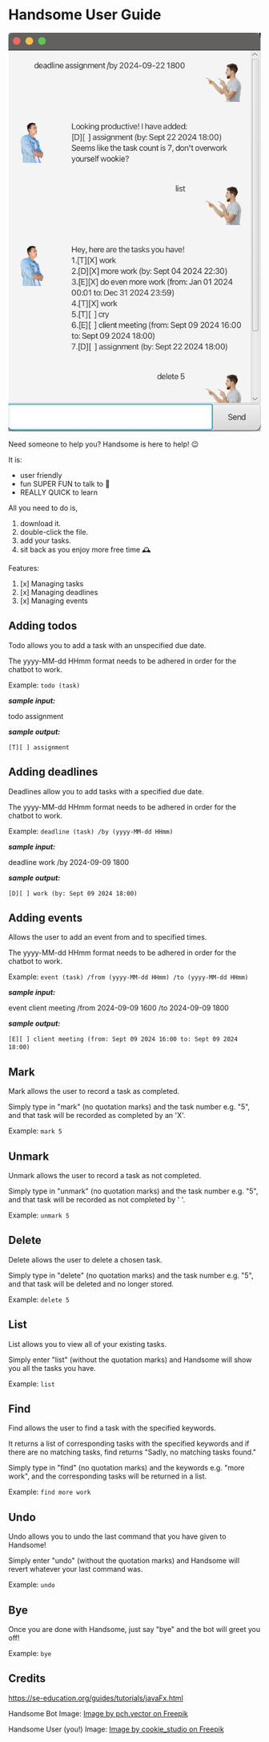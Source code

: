 # Handsome User Guide

![Ui.png](Ui.png)

Need someone to help you? Handsome is here to help! 😉 

It is:
* user friendly
* fun SUPER FUN to talk to 🤠
* REALLY QUICK to learn


All you need to do is,

1. download it.
2. double-click the file.
3. add your tasks.
4. sit back as you enjoy more free time 🕰️

Features:
1. [x] Managing tasks
2. [x] Managing deadlines 
3. [x] Managing events 

## Adding todos

Todo allows you to add a task with an unspecified due date.

The yyyy-MM-dd HHmm format needs to be adhered in order for the chatbot to work.

Example: `todo (task)`

**_sample input:_**

todo assignment 


_**sample output:**_
```
[T][ ] assignment 

```

## Adding deadlines

Deadlines allow you to add tasks with a specified due date.

The yyyy-MM-dd HHmm format needs to be adhered in order for the chatbot to work.

Example: `deadline (task) /by (yyyy-MM-dd HHmm)`

_**sample input:**_

deadline work /by 2024-09-09 1800


_**sample output:**_
```
[D][ ] work (by: Sept 09 2024 18:00)

```

## Adding events

Allows the user to add an event from and to specified times.

The yyyy-MM-dd HHmm format needs to be adhered in order for the chatbot to work.

Example: `event (task) /from (yyyy-MM-dd HHmm) /to (yyyy-MM-dd HHmm)`

_**sample input:**_

event client meeting /from 2024-09-09 1600 /to 2024-09-09 1800


_**sample output:**_
```
[E][ ] client meeting (from: Sept 09 2024 16:00 to: Sept 09 2024 18:00)

```
## Mark
Mark allows the user to record a task as completed.

Simply type in "mark" (no quotation marks) and the task number e.g. "5", and that task will be recorded as completed
by an 'X'.

Example: `mark 5`

## Unmark
Unmark allows the user to record a task as not completed.

Simply type in "unmark" (no quotation marks) and the task number e.g. "5", and that task will be recorded as not
completed by ' '.

Example: `unmark 5`
## Delete
Delete allows the user to delete a chosen task.

Simply type in "delete" (no quotation marks) and the task number e.g. "5", and that task will be deleted and no longer
stored.

Example: `delete 5`

## List
List allows you to view all of your existing tasks.

Simply enter "list" (without the quotation marks) and Handsome will show you all the tasks you have.

Example: `list`
## Find
Find allows the user to find a task with the specified keywords.

It returns a list of corresponding tasks with the specified keywords and if there are no matching tasks, find returns 
"Sadly, no matching tasks found."

Simply type in "find" (no quotation marks) and the keywords e.g. "more work", and the corresponding tasks will be 
returned in a list.

Example: `find more work`

## Undo

Undo allows you to undo the last command that you have given to Handsome!

Simply enter "undo" (without the quotation marks) and Handsome will revert whatever your last command
was.

Example: `undo`
## Bye

Once you are done with Handsome, just say "bye" and the bot will greet you off!

Example: `bye`
## Credits
https://se-education.org/guides/tutorials/javaFx.html

Handsome Bot Image:
<a href="https://www.freepik.com/free-photo/pensive-focused-student-guy-with-folded-arms_6882488.htm#fromView=search&page=1&position=42&uuid=a5ec7d86-c5e4-4fea-9e16-10a7c0a9caff">Image by pch.vector on Freepik</a>

Handsome User (you!) Image:
<a href="https://www.freepik.com/free-photo/surprised-impressed-handsome-guy-standing-profile-with-dropped-jaw-intrigued-look-pointing-looking-left-astonished-speechless-white-wall_9987347.htm#fromView=search&page=1&position=1&uuid=3e5ae9c3-9976-423d-b9cb-faa59ab806ac">Image by cookie_studio on Freepik</a>
